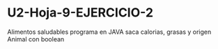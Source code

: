# U2-Hoja-9-EJERCICIO-2
Alimentos saludables programa en JAVA saca calorias, grasas y origen Animal con boolean
